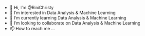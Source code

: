 - 👋 Hi, I’m @RiniChristy
- 👀 I’m interested in Data Analysis & Machine Learning
- 🌱 I’m currently learning Data Analysis & Machine Learning
- 💞️ I’m looking to collaborate on Data Analysis & Machine Learning
- 📫 How to reach me ...

<!---
RiniChristy/RiniChristy is a ✨ special ✨ repository because its `README.md` (this file) appears on your GitHub profile.
You can click the Preview link to take a look at your changes.
--->
